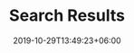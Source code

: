 ---
title: "Search Results"
date: 2019-10-29T13:49:23+06:00
draft: false

# meta description
description: "this is meta description"

# type
type : "search"
---